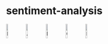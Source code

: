 # sentiment-analysis

<img src="https://raw.githubusercontent.com/Tarikul-Islam-Anik/Animated-Fluent-Emojis/master/Emojis/Smilies/Enraged%20Face.png" alt="Enraged Face" width="10%" height="10%" />
<img src="https://raw.githubusercontent.com/Tarikul-Islam-Anik/Animated-Fluent-Emojis/master/Emojis/Smilies/Angry%20Face.png" alt="Angry Face" width="10%" height="10%" />
<img src="https://raw.githubusercontent.com/Tarikul-Islam-Anik/Animated-Fluent-Emojis/master/Emojis/Smilies/Neutral%20Face.png" alt="Neutral Face" width="10%" height="10%" />
<img src="https://raw.githubusercontent.com/Tarikul-Islam-Anik/Animated-Fluent-Emojis/master/Emojis/Smilies/Grinning%20Face%20with%20Smiling%20Eyes.png" alt="Grinning Face with Smiling Eyes" width="10%" height="10%" />
<img src="https://raw.githubusercontent.com/Tarikul-Islam-Anik/Animated-Fluent-Emojis/master/Emojis/Smilies/Beaming%20Face%20with%20Smiling%20Eyes.png" alt="Beaming Face with Smiling Eyes" width="10%" height="10%" />
</div>
